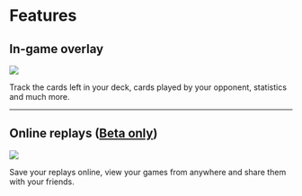 # Features

## In-game overlay

[![]({{site.baseurl}}/media/hdt-banner.png)]({{site.baseurl}}/media/hdt-banner-full.jpg)

Track the cards left in your deck, cards played by your opponent, statistics and much more.

----

## Online replays ([Beta only](/download-hsreplay/?ref=feature))

[![]({{site.baseurl}}/media/joust.jpg)](https://hsreplay.net/replay/vZEz7JoNnfgVo34HJUHhEF)

Save your replays online, view your games from anywhere and share them with your friends.